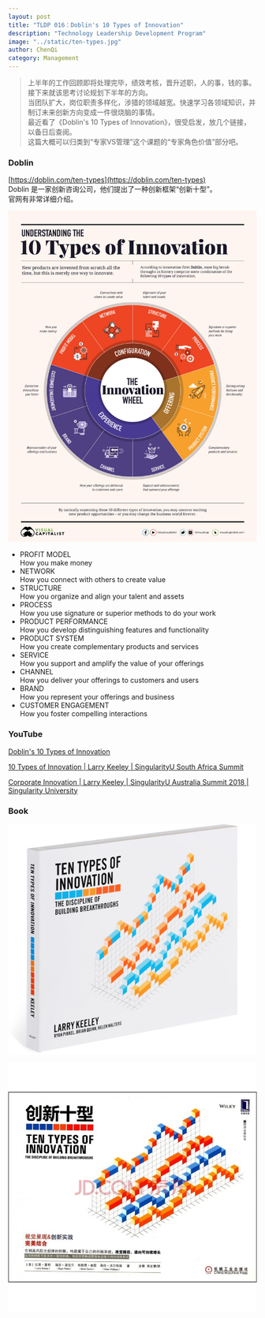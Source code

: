 ```yaml
---
layout: post
title: "TLDP 016：Doblin's 10 Types of Innovation"
description: "Technology Leadership Development Program"
image: "../static/ten-types.jpg"
author: ChenQi
category: Management
---
```


> 上半年的工作回顾即将处理完毕，绩效考核，晋升述职，人的事，钱的事。接下来就该思考讨论规划下半年的方向。  
当团队扩大，岗位职责多样化，涉猎的领域越宽。快速学习各领域知识，并制订未来创新方向变成一件很烧脑的事情。  
最近看了《Doblin's 10 Types of Innovation》，很受启发，放几个链接，以备日后查阅。  
这篇大概可以归类到“专家VS管理”这个课题的“专家角色价值”部分吧。  

### Doblin

[https://doblin.com/ten-types](https://doblin.com/ten-types)  
Doblin 是一家创新咨询公司，他们提出了一种创新框架“创新十型”。  
官网有非常详细介绍。  

![ten-types](../static/ten-types.jpg)

+ PROFIT MODEL  
How you make money
+ NETWORK  
How you connect with others to create value
+ STRUCTURE  
How you organize and align your talent and assets
+ PROCESS  
How you use signature or superior methods to do your work
+ PRODUCT PERFORMANCE  
How you develop distinguishing features and functionality
+ PRODUCT SYSTEM  
How you create complementary products and services
+ SERVICE  
How you support and amplify the value of your offerings
+ CHANNEL  
How you deliver your offerings to customers and users
+ BRAND  
How you represent your offerings and business
+ CUSTOMER ENGAGEMENT  
How you foster compelling interactions

### YouTube

[Doblin's 10 Types of Innovation](https://www.youtube.com/watch?v=Q3sfmDkrAI0)

[10 Types of Innovation | Larry Keeley | SingularityU South Africa Summit](https://www.youtube.com/watch?v=GvROlNjLbrA)

[Corporate Innovation | Larry Keeley | SingularityU Australia Summit 2018 | Singularity University](https://www.youtube.com/watch?v=JD1ofouDGGE)

### Book

![ten-types-book](../static/ten-types-book.jpg)

![ten-types-book-cn](../static/ten-types-book-cn.jpg)
